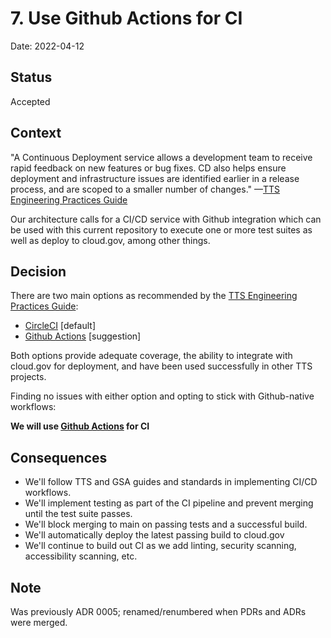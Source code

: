 # 7. Use Github Actions for CI

Date: 2022-04-12

## Status

Accepted

## Context

"A Continuous Deployment service allows a development team to receive rapid feedback on new features or bug fixes. CD also helps ensure deployment and infrastructure issues are identified earlier in a release process, and are scoped to a smaller number of changes." —[TTS Engineering Practices Guide](https://engineering.18f.gov/project-setup/#continuous-integrationcontinuous-deployment)

Our architecture calls for a CI/CD service with Github integration which can be used with this current repository to execute one or more test suites as well as deploy to cloud.gov, among other things.

## Decision

There are two main options as recommended by the [TTS Engineering Practices Guide](https://engineering.18f.gov/project-setup/#continuous-integrationcontinuous-deployment):
* [CircleCI](https://circleci.com/) [default]
* [Github Actions](https://github.com/features/actions) [suggestion]

Both options provide adequate coverage, the ability to integrate with cloud.gov for deployment, and have been used successfully in other TTS projects.

Finding no issues with either option and opting to stick with Github-native workflows:

**We will use [Github Actions](https://github.com/features/actions) for CI**

## Consequences

* We'll follow TTS and GSA guides and standards in implementing CI/CD workflows.
* We'll implement testing as part of the CI pipeline and prevent merging until the test suite passes.
* We'll block merging to main on passing tests and a successful build.
* We'll automatically deploy the latest passing build to cloud.gov
* We'll continue to build out CI as we add linting, security scanning, accessibility scanning, etc.

## Note
Was previously ADR 0005; renamed/renumbered when PDRs and ADRs were merged.
